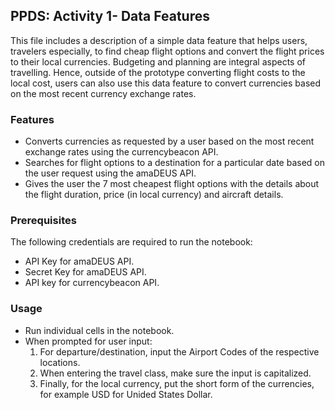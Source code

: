 ## PPDS: Activity 1- Data Features

This file includes a description of a simple data feature that helps users, travelers especially, to find cheap flight options and convert the flight prices to their local currencies. Budgeting and planning are integral aspects of travelling. Hence, outside of the prototype converting flight costs to the local cost, users can also use this data feature to convert currencies based on the most recent currency exchange rates.

### Features
- Converts currencies as requested by a user based on the most recent exchange rates using the currencybeacon API.
- Searches for flight options to a destination for a particular date based on the user request using the amaDEUS API.
- Gives the user the 7 most cheapest flight options with the details about the flight duration, price (in local currency) and aircraft details. 

### Prerequisites

The following credentials are required to run the notebook:

- API Key for amaDEUS API. 
- Secret Key for amaDEUS API. 
- API key for currencybeacon API. 

### Usage
- Run individual cells in the notebook.
- When prompted for user input:
  1. For departure/destination, input the Airport Codes of the respective locations.
  2. When entering the travel class, make sure the input is capitalized.
  3. Finally, for the local currency, put the short form of the currencies, for example USD for Unided States Dollar. 